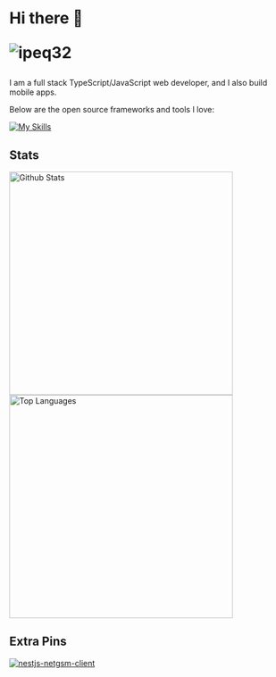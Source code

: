 <!--örnek aldığım github adresi https://github.com/ShinChven-->
<h1 align="start">Hi there 👋<p align="left"> <img src="https://komarev.com/ghpvc/?username=ipeq32&label=Profile%20views&color=0e75b6&style=flat" alt="ipeq32" /> </p></h1>



I am a full stack TypeScript/JavaScript web developer, and I also build mobile apps.

Below are the open source frameworks and tools I love:

<!--https://skillicons.dev-->
[![My Skills](https://skillicons.dev/icons?i=nodejs,express,js,ts,react,html,css,vite,redux,webpack,materialui,bootstrap,electron,androidstudio,java,angular,spring,python,mysql,sqlite,redis,md,git,gitlab,docker,linux,nginx,vscode,apollo,arduino,atom,aws,azure,bootstrap,cs,cloudflare,codepen,discord,django,figma,firebase,graphql,go,kubernetes,linux,mongodb,nestjs,nextjs,postgres,postman,prisma,rabbitmq,redis,tailwind,xd)](#)

## Stats

<a href="https://github.com/ipeq32/">
    <img width="400" src="https://github-readme-stats.vercel.app/api?username=ipeq32&show_icons=true&theme=jolly" alt="Github Stats" />
</a>
<br/>
<a href="https://github.com/ipeq32/">
    <img width="400" src="https://github-readme-stats.vercel.app/api/top-langs/?username=ipeq32&theme=shades-of-purple&layout=compact" alt="Top Languages" />
</a>

## Extra Pins

[![nestjs-netgsm-client](https://github-readme-stats.vercel.app/api/pin/?username=ipeq32&repo=nestjs-netgsm-client&theme=jolly)](https://github.com/ipeq32/nestjs-netgsm-client)
